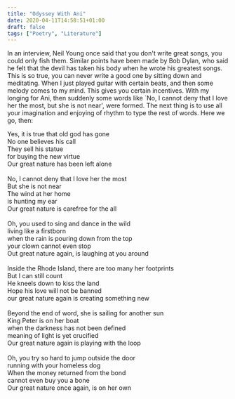 ```yaml
---
title: "Odyssey With Ani"
date: 2020-04-11T14:58:51+01:00
draft: false
tags: ["Poetry", "Literature"]
---
```


In an interview, Neil Young once said that you don't write great songs, you could only fish them. Similar points have been made by Bob Dylan, who said he felt that the devil has taken his body when he wrote his greatest songs. This is so true, you can never write a good one by sitting down and meditating. When I just played guitar with certain beats, and then some melody comes to my mind. This gives you certain incentives. With my longing for Ani, then suddenly some words like `No, I cannot deny that I love her the most, but she is not near', were formed. The next thing is to use all your imagination and enjoying of rhythm to type the rest of words. Here we go, then:

<p style="text-align:left">
Yes, it is true that old god has gone<br>
No one believes his call<br>
They sell his statue<br>
for buying the new virtue<br>
Our great nature has been left alone<br>
<br>
No, I cannot deny that I love her the most<br>
But she is not near<br>
The wind at her home<br>
is hunting my ear<br>
Our great nature is carefree for the all<br>
<br>
Oh, you used to sing and dance in the wild<br>
living like a firstborn<br>
when the rain is pouring down from the top<br>
your clown cannot even stop<br>
Out great nature again, is laughing at you around<br>
<br>
Inside the Rhode Island, there are too many her footprints<br>
But I can still count<br>
He kneels down to kiss the land<br>
Hope his love will not be banned<br>
our great nature again is creating something new<br>
<br>
Beyond the end of word, she is sailing for another sun<br>
King Peter is on her boat<br>
when the darkness has not been defined<br>
meaning of light is yet crucified<br>
Our great nature again is playing with the loop<br>
<br>
Oh, you try so hard to jump outside the door<br>
running with your homeless dog<br>
When the money returned from the bond<br>
cannot even buy you a bone<br>
Our great nature once again, is on her own<br>
<br>

